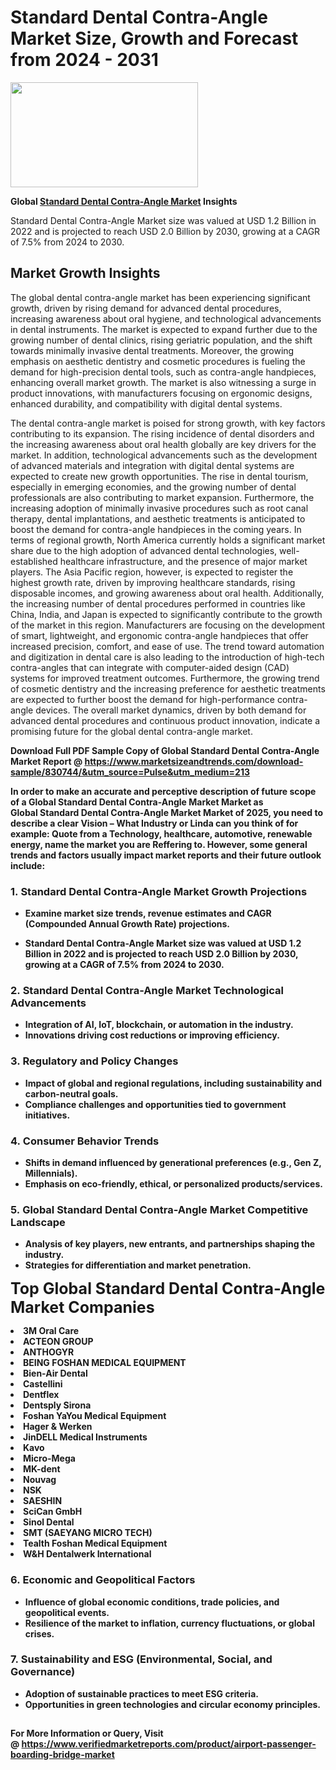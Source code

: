 <H1>Standard Dental Contra-Angle Market Size, Growth and Forecast from 2024 - 2031</H1><img class="aligncenter size-medium wp-image-584254" src="https://thirdeyenews.in/wp-content/uploads/2024/09/Global-Market-Research-300x168.jpeg" alt="" width="300" height="168" /><p><strong>Global&nbsp;<a href="https://www.marketsizeandtrends.com/download-sample/830744/&amp;utm_source=Pulse&amp;utm_medium=213">Standard Dental Contra-Angle Market</a> Insights</strong></p><p>Standard Dental Contra-Angle Market size was valued at USD 1.2 Billion in 2022 and is projected to reach USD 2.0 Billion by 2030, growing at a CAGR of 7.5% from 2024 to 2030.</p><p><h2>Market Growth Insights</h2> <p>The global dental contra-angle market has been experiencing significant growth, driven by rising demand for advanced dental procedures, increasing awareness about oral hygiene, and technological advancements in dental instruments. The market is expected to expand further due to the growing number of dental clinics, rising geriatric population, and the shift towards minimally invasive dental treatments. Moreover, the growing emphasis on aesthetic dentistry and cosmetic procedures is fueling the demand for high-precision dental tools, such as contra-angle handpieces, enhancing overall market growth. The market is also witnessing a surge in product innovations, with manufacturers focusing on ergonomic designs, enhanced durability, and compatibility with digital dental systems.</p> <p><strong></strong></p> <p>The dental contra-angle market is poised for strong growth, with key factors contributing to its expansion. The rising incidence of dental disorders and the increasing awareness about oral health globally are key drivers for the market. In addition, technological advancements such as the development of advanced materials and integration with digital dental systems are expected to create new growth opportunities. The rise in dental tourism, especially in emerging economies, and the growing number of dental professionals are also contributing to market expansion. Furthermore, the increasing adoption of minimally invasive procedures such as root canal therapy, dental implantations, and aesthetic treatments is anticipated to boost the demand for contra-angle handpieces in the coming years. In terms of regional growth, North America currently holds a significant market share due to the high adoption of advanced dental technologies, well-established healthcare infrastructure, and the presence of major market players. The Asia Pacific region, however, is expected to register the highest growth rate, driven by improving healthcare standards, rising disposable incomes, and growing awareness about oral health. Additionally, the increasing number of dental procedures performed in countries like China, India, and Japan is expected to significantly contribute to the growth of the market in this region. Manufacturers are focusing on the development of smart, lightweight, and ergonomic contra-angle handpieces that offer increased precision, comfort, and ease of use. The trend toward automation and digitization in dental care is also leading to the introduction of high-tech contra-angles that can integrate with computer-aided design (CAD) systems for improved treatment outcomes. Furthermore, the growing trend of cosmetic dentistry and the increasing preference for aesthetic treatments are expected to further boost the demand for high-performance contra-angle devices. The overall market dynamics, driven by both demand for advanced dental procedures and continuous product innovation, indicate a promising future for the global dental contra-angle market. <p><strong></p><p><span class=""><strong>Download Full PDF Sample Copy of Global Standard Dental Contra-Angle Market Report</strong> @ <a href="https://www.marketsizeandtrends.com/download-sample/830744/&amp;utm_source=Pulse&amp;utm_medium=213" target="_blank">https://www.marketsizeandtrends.com/download-sample/830744/&amp;utm_source=Pulse&amp;utm_medium=213</a></span></p><p>In order to make an accurate and perceptive description of future scope of a Global&nbsp;Standard Dental Contra-Angle Market Market as Global&nbsp;Standard Dental Contra-Angle Market Market of 2025, you need to describe a clear Vision &ndash; What Industry or Linda can you think of for example: Quote from a Technology, healthcare, automotive, renewable energy, name the market you are Reffering to. However, some general trends and factors usually impact market reports and their future outlook include:</p><h3>1.&nbsp;<strong>Standard Dental Contra-Angle Market Growth Projections</strong></h3><ul><li>Examine market size trends, revenue estimates and CAGR (Compounded Annual Growth Rate) projections.</li><li><p>Standard Dental Contra-Angle Market size was valued at USD 1.2 Billion in 2022 and is projected to reach USD 2.0 Billion by 2030, growing at a CAGR of 7.5% from 2024 to 2030.</p></li></ul><h3>2.&nbsp;<strong>Standard Dental Contra-Angle Market Technological Advancements</strong></h3><ul><li>Integration of AI, IoT, blockchain, or automation in the industry.</li><li>Innovations driving cost reductions or improving efficiency.</li></ul><h3>3.&nbsp;<strong>Regulatory and Policy Changes</strong></h3><ul><li>Impact of global and regional regulations, including sustainability and carbon-neutral goals.</li><li>Compliance challenges and opportunities tied to government initiatives.</li></ul><h3>4.&nbsp;<strong>Consumer Behavior Trends</strong></h3><ul><li>Shifts in demand influenced by generational preferences (e.g., Gen Z, Millennials).</li><li>Emphasis on eco-friendly, ethical, or personalized products/services.</li></ul><h3>5.&nbsp;<strong>Global Standard Dental Contra-Angle Market Competitive Landscape</strong></h3><ul><li>Analysis of key players, new entrants, and partnerships shaping the industry.</li><li>Strategies for differentiation and market penetration.</li></ul><p data-pm-slice="1 1 []"><span style="color: inherit; font-family: inherit; font-size: 25px;">Top Global Standard Dental Contra-Angle Market Companies</span></p><div class="" data-test-id=""><p><li>3M Oral Care</li><li> ACTEON GROUP</li><li> ANTHOGYR</li><li> BEING FOSHAN MEDICAL EQUIPMENT</li><li> Bien-Air Dental</li><li> Castellini</li><li> Dentflex</li><li> Dentsply Sirona</li><li> Foshan YaYou Medical Equipment</li><li> Hager & Werken</li><li> JinDELL Medical Instruments</li><li> Kavo</li><li> Micro-Mega</li><li> MK-dent</li><li> Nouvag</li><li> NSK</li><li> SAESHIN</li><li> SciCan GmbH</li><li> Sinol Dental</li><li> SMT (SAEYANG MICRO TECH)</li><li> Tealth Foshan Medical Equipment</li><li> W&H Dentalwerk International</li></p></div><h3>6.&nbsp;<strong>Economic and Geopolitical Factors</strong></h3><ul><li>Influence of global economic conditions, trade policies, and geopolitical events.</li><li>Resilience of the market to inflation, currency fluctuations, or global crises.</li></ul><h3>7.&nbsp;<strong>Sustainability and ESG (Environmental, Social, and Governance)</strong></h3><ul><li>Adoption of sustainable practices to meet ESG criteria.</li><li>Opportunities in green technologies and circular economy principles.</li></ul><h2><strong style="font-size: 14px;">For More Information or Query, Visit @&nbsp;</strong><a style="background-color: #ffffff; font-size: 14px;" href="https://www.marketsizeandtrends.com/report/standard-dental-contra-angle-market/" target="_blank">https://www.verifiedmarketreports.com/product/airport-passenger-boarding-bridge-market</a></h2>
